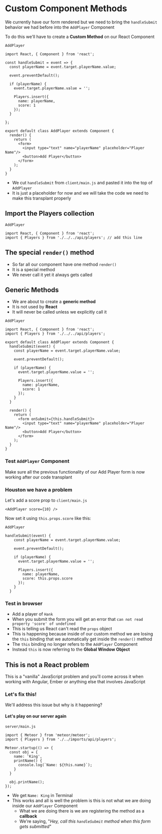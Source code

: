 # Custom Component Methods
We currently have our form rendered but we need to bring the `handleSubmit` behavior we had before into the `AddPlayer` Component

To do this we'll have to create a **Custom Method** on our React Component

`AddPlayer`

```
import React, { Component } from 'react';

const handleSubmit = event => {
  const playerName = event.target.playerName.value;

  event.preventDefault();

  if (playerName) {
    event.target.playerName.value = '';

    Players.insert({
      name: playerName,
      score: 1
    });
  }

};

export default class AddPlayer extends Component {
  render() {
    return (
      <form>
        <input type="text" name="playerName" placeholder="Player Name"/>
        <button>Add Player</button>
      </form>
    );
  }
}
```

* We cut `handleSubmit` from `client/main.js` and pasted it into the top of `AddPlayer`
* It is just a placeholder for now and we will take the code we need to make this transplant properly

## Import the Players collection
`AddPlayer`

```
import React, { Component } from 'react';
import { Players } from './../../api/players'; // add this line
```

## The special `render()` method
* So far all our component have one method `render()`
* It is a special method
* We never call it yet it always gets called

## Generic Methods
* We are about to create a **generic method**
* It is not used by **React**
* It will never be called unless we explicitly call it

`AddPlayer`

```
import React, { Component } from 'react';
import { Players } from './../../api/players';

export default class AddPlayer extends Component {
  handleSubmit(event) {
    const playerName = event.target.playerName.value;

    event.preventDefault();

    if (playerName) {
      event.target.playerName.value = '';

      Players.insert({
        name: playerName,
        score: 1
      });
    }
  }

  render() {
    return (
      <form onSubmit={this.handleSubmit}>
        <input type="text" name="playerName" placeholder="Player Name"/>
        <button>Add Player</button>
      </form>
    );
  }
}
```

### Test `AddPlayer` Component
Make sure all the previous functionality of our Add Player form is now working after our code transplant

### Houston we have a problem
Let's add a score prop to `client/main.js`

`<AddPlayer score={10} />`

Now set it using `this.props.score` like this:

`AddPlayer`

```
handleSubmit(event) {
    const playerName = event.target.playerName.value;

    event.preventDefault();

    if (playerName) {
      event.target.playerName.value = '';

      Players.insert({
        name: playerName,
        score: this.props.score
      });
    }
  }
```

### Test in browser
* Add a player of `Hank`
* When you submit the form you will get an error that `can not read property 'score' of undefined`
* This is telling us React can't read the `props` object
* This is happening because inside of our custom method we are losing the `this` binding that we automatically get inside the `render()` method
* The `this` binding no longer refers to the `AddPlayer` Component
* Instead `this` is now referring to the **Global Window Object**

## This is not a **React** problem
This is a "vanilla" JavaScript problem and you'll come across it when working with Angular, Ember or anything else that involves JavaScript

### Let's fix this!
We'll address this issue but why is it happening?

#### Let's play on our server again
`server/main.js`

```
import { Meteor } from 'meteor/meteor';
import { Players } from './../imports/api/players';

Meteor.startup(() => {
  const obj = {
    name: 'King',
    printName() {
      console.log(`Name: ${this.name}`);
    }
  }

  obj.printName();
});
```

* We get `Name: King` in Terminal
* This works and all is well the problem is this is not what we are doing inside our `AddPlayer` Component
    - What we are doing there is we are registering the method as a **callback**
    - We're saying, "_Hey, call this `handleSubmit` method when this form gets submitted_"

